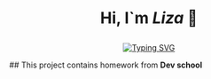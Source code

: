# <p align="center"> Hi, I`m ***Liza*** 👋</p>
<p align="center">
  <a href="https://git.io/typing-svg">
    <img src="https://readme-typing-svg.herokuapp.com?color=%2336BCF7&lines=Computer+science+student+of+KPI" alt="Typing SVG">
  </a>
</p>
## This project contains homework from <b>Dev school</b>
